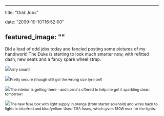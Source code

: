
---
title: "Odd Jobs"

date: "2009-10-10T16:52:00"

featured_image: ""
---


Did a load of odd jobs today and fancied posting some pictures of my <span>handiwork</span>! The Duke is starting to look much smarter now, with refitted dash, new seats and a fancy spare wheel strap.

<a href="http://danandtheduke.co.uk/uploaded_images/IMG_1881-750601.JPG"><img src="http://danandtheduke.co.uk/uploaded_images/IMG_1881-750535.JPG"/></a><span style="font-size:85%;">Very smart!</span>

<a href="http://danandtheduke.co.uk/uploaded_images/IMG_1882-750445.JPG"><img src="http://danandtheduke.co.uk/uploaded_images/IMG_1882-750437.JPG"/></a><span style="font-size:85%;">Pretty secure (though still got the wrong size tyre on!)</span>

<a href="http://danandtheduke.co.uk/uploaded_images/IMG_1914-780081.JPG"><img src="http://danandtheduke.co.uk/uploaded_images/IMG_1914-780076.JPG"/></a><span style="font-size:85%;">The interior is getting there - and Lorna's offered to help me get it sparkling clean tomorrow!</span>

<a href="http://danandtheduke.co.uk/uploaded_images/IMG_1924-780052.JPG"><img src="http://danandtheduke.co.uk/uploaded_images/IMG_1924-780045.JPG"/></a><span style="font-size:85%;">The new fuse box with light supply in orange (from starter solenoid) and wires back to lights in blue/red and <span>blue</span>/yellow.  Used 7.5A fuses, which gives 180W max for the lights.
</span>